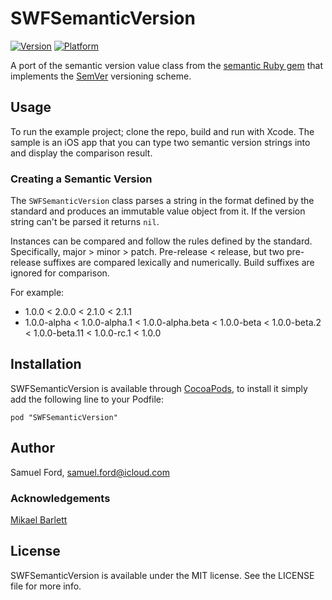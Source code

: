 # SWFSemanticVersion

[![Version](http://cocoapod-badges.herokuapp.com/v/SWFSemanticVersion/badge.png)](http://cocoadocs.org/docsets/SWFSemanticVersion)
[![Platform](http://cocoapod-badges.herokuapp.com/p/SWFSemanticVersion/badge.png)](http://cocoadocs.org/docsets/SWFSemanticVersion)

A port of the semantic version value class from the [semantic Ruby gem](https://github.com/jlindsey/semantic) that implements the [SemVer](http://semver.org) versioning scheme.

## Usage

To run the example project; clone the repo, build and run with Xcode. The sample is an iOS app that you can type two semantic version strings into and display the comparison result.

### Creating a Semantic Version

The `SWFSemanticVersion` class parses a string in the format defined by the standard and produces an immutable value object from it. If the version string can't be parsed it returns `nil`.

Instances can be compared and follow the rules defined by the standard. Specifically, major > minor > patch. Pre-release < release, but two pre-release suffixes are compared lexically and numerically. Build suffixes are ignored for comparison.

For example:

* 1.0.0 < 2.0.0 < 2.1.0 < 2.1.1
* 1.0.0-alpha < 1.0.0-alpha.1 < 1.0.0-alpha.beta < 1.0.0-beta < 1.0.0-beta.2 < 1.0.0-beta.11 < 1.0.0-rc.1 < 1.0.0

## Installation

SWFSemanticVersion is available through [CocoaPods](http://cocoapods.org), to install
it simply add the following line to your Podfile:

    pod "SWFSemanticVersion"

## Author

Samuel Ford, samuel.ford@icloud.com

### Acknowledgements

[Mikael Barlett](https://github.com/samuelwford/SWFSemanticVersion/pull/1)

## License

SWFSemanticVersion is available under the MIT license. See the LICENSE file for more info.

